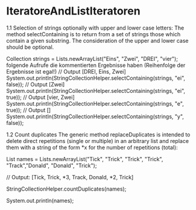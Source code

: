 # IteratoreAndListIteratoren
1.1 Selection of strings optionally with upper and lower case letters:
The method selectContaining is to return from a set of strings those which contain a given substring. The consideration of the upper and lower case should be optional.

Collection<String> strings = Lists.newArrayList("Eins", "Zwei", "DREI", "vier");
folgende Aufrufe die kommentierten Ergebnisse haben (Reihenfolge der Ergebnisse ist egal!)
// Output [DREI, Eins, Zwei]
System.out.println(StringCollectionHelper.selectContaining(strings, "ei", false)); // Output [Zwei]
System.out.println(StringCollectionHelper.selectContaining(strings, "ei", true)); // Output [vier, Zwei]
System.out.println(StringCollectionHelper.selectContaining(strings, "e", true)); // Output []
System.out.println(StringCollectionHelper.selectContaining(strings, "y", false));
  
1.2 Count duplicates
The generic method replaceDuplicates is intended to delete direct repetitions (single or multiple) in an arbitrary list and replace them with a string of the form *x for the number of repetitions (total):
  
List<String> names =
    Lists.newArrayList("Tick", "Trick", "Trick", "Trick", "Track","Donald", "Donald", "Trick");
  
  
// Output: [Tick, Trick, *3, Track, Donald, *2, Trick]
 
StringCollectionHelper.countDuplicates(names);
  
System.out.println(names);
